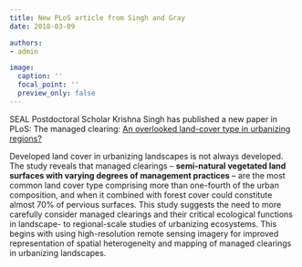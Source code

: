```yaml
---
title: New PLoS article from Singh and Gray
date: 2018-03-09

authors:
- admin

image:
  caption: ''
  focal_point: ''
  preview_only: false
---
```


SEAL Postdoctoral Scholar Krishna Singh has published a new paper in PLoS: The managed clearing: [An overlooked land-cover type in urbanizing regions?](http://journals.plos.org/plosone/article?id=10.1371/journal.pone.0192822)

Developed land cover in urbanizing landscapes is not always developed. The study reveals that managed clearings – **semi-natural vegetated land surfaces with varying degrees of management practices** – are the most common land cover type comprising more than one-fourth of the urban composition, and when it combined with forest cover could constitute almost 70% of pervious surfaces. This study suggests the need to more carefully consider managed clearings and their critical ecological functions in landscape- to regional-scale studies of urbanizing ecosystems. This begins with using high-resolution remote sensing imagery for improved representation of spatial heterogeneity and mapping of managed clearings in urbanizing landscapes.
